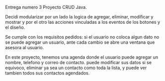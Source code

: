 Entrega numero 3 Proyecto CRUD Java.

Decidi modularizar por un lado la logica de agregar, eliminar, modificar y mostrar y por el otro las acciones vinculadas a los eventos de los botones y el diseño. 

Se cumple con los requisitos pedidos: si el usuario no coloca algun dato no se puede agregar un usuario, ante cada cambio se abre una ventana que asesora al usuario.

En este proyecto, tenemos una agenda donde el usuario puede agregar un nombre, telefono y correo de contacto. puede modificar sus datos si se equivoco, eliminar ya sea un 
contacto como toda la lista, y puede ver tambien todos sus contactos agendados. 
